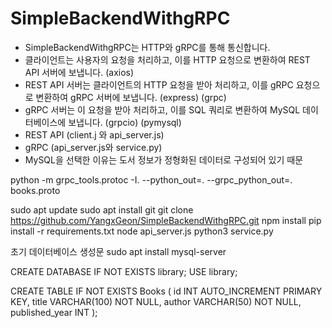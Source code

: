 # SimpleBackendWithgRPC
- SimpleBackendWithgRPC는  HTTP와 gRPC를 통해 통신합니다.
- 클라이언트는 사용자의 요청을 처리하고, 이를 HTTP 요청으로 변환하여 REST API 서버에 보냅니다. (axios)
- REST API 서버는 클라이언트의 HTTP 요청을 받아 처리하고, 이를 gRPC 요청으로 변환하여 gRPC 서버에 보냅니다. (express) (grpc)
- gRPC 서버는 이 요청을 받아 처리하고, 이를 SQL 쿼리로 변환하여 MySQL 데이터베이스에 보냅니다. (grpcio) (pymysql)
- REST API (client.j 와 api_server.js)
- gRPC (api_server.js와 service.py)
- MySQL을 선택한 이유는 도서 정보가 정형화된 데이터로 구성되어 있기 때문

python -m grpc_tools.protoc -I. --python_out=. --grpc_python_out=. books.proto

sudo apt update
sudo apt install git
git clone https://github.com/YangxGeon/SimpleBackendWithgRPC.git
npm install 
pip install -r requirements.txt
node api_server.js
python3 service.py

초기 데이터베이스 생성문
sudo apt install mysql-server

CREATE DATABASE IF NOT EXISTS library;
USE library;


CREATE TABLE IF NOT EXISTS Books (
    id INT AUTO_INCREMENT PRIMARY KEY,
    title VARCHAR(100) NOT NULL,
    author VARCHAR(50) NOT NULL,
    published_year INT
);

